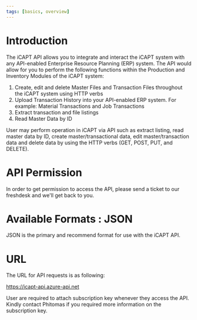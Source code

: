 ```yaml
---
tags: [basics, overview]
---
```


# Introduction

The iCAPT API allows you to integrate and interact the iCAPT system with any API-enabled Enterprise Resource Planning (ERP) system. The API would allow for you to perform the following functions within the Production and Inventory Modules of the iCAPT system:

1.	Create, edit and delete Master Files and Transaction Files throughout the iCAPT system using HTTP verbs
2.	Upload Transaction History into your API-enabled ERP system. For example: Material Transactions and Job Transactions 
3.	Extract transaction and file listings 
4.	Read Master Data by ID

User may perform operation in iCAPT via API such as extract listing, read master data by ID, create master/transactional data, edit master/transaction data and delete data by using the HTTP verbs (GET, POST, PUT, and DELETE).


# API Permission
In order to get permission to access the API, please send a ticket to our freshdesk and we'll get back to you.

# Available Formats : JSON
JSON is the primary and recommend format for use with the iCAPT API.

# URL
The URL for API requests is as following: 

https://icapt-api.azure-api.net

User are required to attach subscription key whenever they access the API. Kindly contact Phitomas if you required more information on the subscription key.

